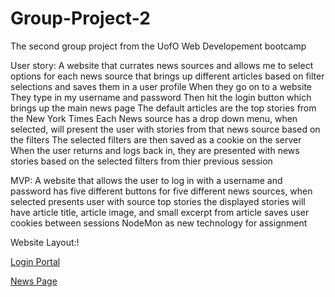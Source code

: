 # Group-Project-2
The second group project from the UofO Web Developement bootcamp

User story:
  A website that currates news sources and allows me to select options for each news source that brings up different articles based on filter selections and saves them in a   user   profile
  When they go on to a website
  They type in my username and password
  Then hit the login button which brings up the main news page
  The default articles are the top stories from the New York Times
  Each News source has a drop down menu, when selected, will present the user with stories from that news source based on the filters
  The selected filters are then saved as a cookie on the server
  When the user returns and logs back in, they are presented with news stories based on the selected filters from thier previous session
  
MVP:
  A website that allows the user to log in with a username and password
  has five different buttons for five different news sources, when selected presents user with source top stories
  the displayed stories will have article title, article image, and small excerpt from article
  saves user cookies between sessions
  NodeMon as new technology for assignment
  
Website Layout:!

  [Login Portal](https://user-images.githubusercontent.com/58586235/129135032-5c7a519f-cb9d-496d-8473-60a08513ce0d.png)

  [News Page](https://user-images.githubusercontent.com/58586235/129134998-7aa9d36f-6aaf-4a04-afa7-5e1bc34d687c.png)

